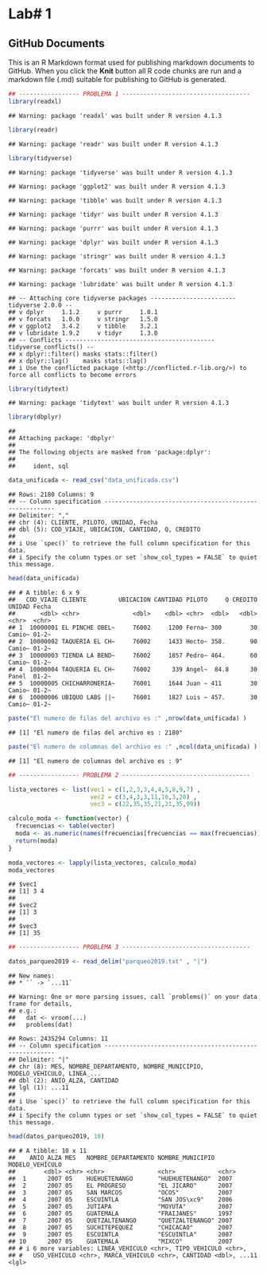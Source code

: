 Lab# 1
================

## GitHub Documents

This is an R Markdown format used for publishing markdown documents to
GitHub. When you click the **Knit** button all R code chunks are run and
a markdown file (.md) suitable for publishing to GitHub is generated.

``` r
## ----------------- PROBLEMA 1 ------------------------------------
library(readxl)
```

    ## Warning: package 'readxl' was built under R version 4.1.3

``` r
library(readr)
```

    ## Warning: package 'readr' was built under R version 4.1.3

``` r
library(tidyverse)
```

    ## Warning: package 'tidyverse' was built under R version 4.1.3

    ## Warning: package 'ggplot2' was built under R version 4.1.3

    ## Warning: package 'tibble' was built under R version 4.1.3

    ## Warning: package 'tidyr' was built under R version 4.1.3

    ## Warning: package 'purrr' was built under R version 4.1.3

    ## Warning: package 'dplyr' was built under R version 4.1.3

    ## Warning: package 'stringr' was built under R version 4.1.3

    ## Warning: package 'forcats' was built under R version 4.1.3

    ## Warning: package 'lubridate' was built under R version 4.1.3

    ## -- Attaching core tidyverse packages ------------------------ tidyverse 2.0.0 --
    ## v dplyr     1.1.2     v purrr     1.0.1
    ## v forcats   1.0.0     v stringr   1.5.0
    ## v ggplot2   3.4.2     v tibble    3.2.1
    ## v lubridate 1.9.2     v tidyr     1.3.0
    ## -- Conflicts ------------------------------------------ tidyverse_conflicts() --
    ## x dplyr::filter() masks stats::filter()
    ## x dplyr::lag()    masks stats::lag()
    ## i Use the conflicted package (<http://conflicted.r-lib.org/>) to force all conflicts to become errors

``` r
library(tidytext)
```

    ## Warning: package 'tidytext' was built under R version 4.1.3

``` r
library(dbplyr)
```

    ## 
    ## Attaching package: 'dbplyr'
    ## 
    ## The following objects are masked from 'package:dplyr':
    ## 
    ##     ident, sql

``` r
data_unificada <- read_csv("data_unificada.csv")
```

    ## Rows: 2180 Columns: 9
    ## -- Column specification --------------------------------------------------------
    ## Delimiter: ","
    ## chr (4): CLIENTE, PILOTO, UNIDAD, Fecha
    ## dbl (5): COD_VIAJE, UBICACION, CANTIDAD, Q, CREDITO
    ## 
    ## i Use `spec()` to retrieve the full column specification for this data.
    ## i Specify the column types or set `show_col_types = FALSE` to quiet this message.

``` r
head(data_unificada)
```

    ## # A tibble: 6 x 9
    ##   COD_VIAJE CLIENTE         UBICACION CANTIDAD PILOTO     Q CREDITO UNIDAD Fecha
    ##       <dbl> <chr>               <dbl>    <dbl> <chr>  <dbl>   <dbl> <chr>  <chr>
    ## 1  10000001 EL PINCHE OBEL~     76002     1200 Ferna~ 300        30 Camio~ 01-2~
    ## 2  10000002 TAQUERIA EL CH~     76002     1433 Hecto~ 358.       90 Camio~ 01-2~
    ## 3  10000003 TIENDA LA BEND~     76002     1857 Pedro~ 464.       60 Camio~ 01-2~
    ## 4  10000004 TAQUERIA EL CH~     76002      339 Angel~  84.8      30 Panel  01-2~
    ## 5  10000005 CHICHARRONERIA~     76001     1644 Juan ~ 411        30 Camio~ 01-2~
    ## 6  10000006 UBIQUO LABS ||~     76001     1827 Luis ~ 457.       30 Camio~ 01-2~

``` r
paste("El numero de filas del archivo es :" ,nrow(data_unificada) )
```

    ## [1] "El numero de filas del archivo es : 2180"

``` r
paste("El numero de columnas del archivo es :" ,ncol(data_unificada) )
```

    ## [1] "El numero de columnas del archivo es : 9"

``` r
## ----------------- PROBLEMA 2 ------------------------------------

lista_vectores <- list(vec1 = c(1,2,3,3,4,4,5,8,9,7) , 
                       vec2 = c(3,4,3,3,11,16,3,20) , 
                       vec3 = c(22,35,35,21,21,35,99))

calculo_moda <- function(vector) {
  frecuencias <- table(vector)
  moda <- as.numeric(names(frecuencias[frecuencias == max(frecuencias)]))
  return(moda)
}

moda_vectores <- lapply(lista_vectores, calculo_moda)
moda_vectores
```

    ## $vec1
    ## [1] 3 4
    ## 
    ## $vec2
    ## [1] 3
    ## 
    ## $vec3
    ## [1] 35

``` r
## ----------------- PROBLEMA 3 ------------------------------------

datos_parqueo2019 <- read_delim("parqueo2019.txt" , "|")
```

    ## New names:
    ## * `` -> `...11`

    ## Warning: One or more parsing issues, call `problems()` on your data frame for details,
    ## e.g.:
    ##   dat <- vroom(...)
    ##   problems(dat)

    ## Rows: 2435294 Columns: 11
    ## -- Column specification --------------------------------------------------------
    ## Delimiter: "|"
    ## chr (8): MES, NOMBRE_DEPARTAMENTO, NOMBRE_MUNICIPIO, MODELO_VEHICULO, LINEA_...
    ## dbl (2): ANIO_ALZA, CANTIDAD
    ## lgl (1): ...11
    ## 
    ## i Use `spec()` to retrieve the full column specification for this data.
    ## i Specify the column types or set `show_col_types = FALSE` to quiet this message.

``` r
head(datos_parqueo2019, 10)
```

    ## # A tibble: 10 x 11
    ##    ANIO_ALZA MES   NOMBRE_DEPARTAMENTO NOMBRE_MUNICIPIO MODELO_VEHICULO
    ##        <dbl> <chr> <chr>               <chr>            <chr>          
    ##  1      2007 05    HUEHUETENANGO       "HUEHUETENANGO"  2007           
    ##  2      2007 05    EL PROGRESO         "EL JICARO"      2007           
    ##  3      2007 05    SAN MARCOS          "OCOS"           2007           
    ##  4      2007 05    ESCUINTLA           "SAN JOS\xc9"    2006           
    ##  5      2007 05    JUTIAPA             "MOYUTA"         2007           
    ##  6      2007 05    GUATEMALA           "FRAIJANES"      1997           
    ##  7      2007 05    QUETZALTENANGO      "QUETZALTENANGO" 2007           
    ##  8      2007 05    SUCHITEPEQUEZ       "CHICACAO"       2007           
    ##  9      2007 05    ESCUINTLA           "ESCUINTLA"      2007           
    ## 10      2007 05    GUATEMALA           "MIXCO"          2007           
    ## # i 6 more variables: LINEA_VEHICULO <chr>, TIPO_VEHICULO <chr>,
    ## #   USO_VEHICULO <chr>, MARCA_VEHICULO <chr>, CANTIDAD <dbl>, ...11 <lgl>
